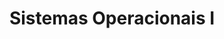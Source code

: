 ---
page_id: course_3
layout: page
title: Sistemas Operacionais I
description: 
location: ETITC
img: 
redirect: https://github.com/saguileran/ETITC-2024-1/tree/main/Operating%20Systems%20I
importance: 2
category: ETITC-2024-1
related_publications: true
---